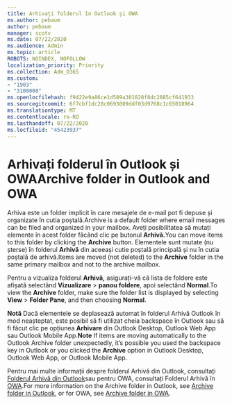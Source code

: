 ```yaml
---
title: Arhivați folderul în Outlook și OWA
ms.author: pebaum
author: pebaum
manager: scotv
ms.date: 07/22/2020
ms.audience: Admin
ms.topic: article
ROBOTS: NOINDEX, NOFOLLOW
localization_priority: Priority
ms.collection: Adm_O365
ms.custom:
- "1903"
- "3100008"
ms.openlocfilehash: f9422e9a86ce1d589a301828f8dc2885cf641933
ms.sourcegitcommit: 6f7cbf1dc28c0693009ddf03d9768c1c65018964
ms.translationtype: MT
ms.contentlocale: ro-RO
ms.lasthandoff: 07/22/2020
ms.locfileid: "45423937"
---
```

# <a name="archive-folder-in-outlook-and-owa"></a><span data-ttu-id="b3fc4-102">Arhivați folderul în Outlook și OWA</span><span class="sxs-lookup"><span data-stu-id="b3fc4-102">Archive folder in Outlook and OWA</span></span>

<span data-ttu-id="b3fc4-103">Arhiva este un folder implicit în care mesajele de e-mail pot fi depuse și organizate în cutia poștală.</span><span class="sxs-lookup"><span data-stu-id="b3fc4-103">Archive is a default folder where email messages can be filed and organized in your mailbox.</span></span> <span data-ttu-id="b3fc4-104">Aveți posibilitatea să mutați elemente în acest folder făcând clic pe butonul **Arhivă.**</span><span class="sxs-lookup"><span data-stu-id="b3fc4-104">You can move items to this folder by clicking the  **Archive**  button.</span></span> <span data-ttu-id="b3fc4-105">Elementele sunt mutate (nu șterse) în folderul **Arhivă** din aceeași cutie poștală principală și nu în cutia poștală de arhivă.</span><span class="sxs-lookup"><span data-stu-id="b3fc4-105">Items are moved (not deleted) to the **Archive** folder in the same primary mailbox and not to the archive mailbox.</span></span>

<span data-ttu-id="b3fc4-106">Pentru a vizualiza folderul **Arhivă,** asigurați-vă că lista de foldere este afișată selectând **Vizualizare**  >  **panou foldere**, apoi selectând **Normal**.</span><span class="sxs-lookup"><span data-stu-id="b3fc4-106">To view the **Archive** folder, make sure the folder list is displayed by selecting  **View** > **Folder Pane**,  and then choosing  **Normal**.</span></span>

<span data-ttu-id="b3fc4-107">**Notă** Dacă elementele se deplasează automat în folderul Arhivă Outlook în mod neașteptat, este posibil să fi utilizat cheia backspace în Outlook sau să fi făcut clic pe opțiunea **Arhivare** din Outlook Desktop, Outlook Web App sau Outlook Mobile App.</span><span class="sxs-lookup"><span data-stu-id="b3fc4-107">**Note** If items are moving automatically to the Outlook Archive folder unexpectedly, it’s possible you used the backspace key in Outlook or you clicked the **Archive** option in Outlook Desktop, Outlook Web App, or Outlook Mobile App.</span></span>

<span data-ttu-id="b3fc4-108">Pentru mai multe informații despre folderul Arhivă din Outlook, consultați [Folderul Arhivă din Outlook](https://support.office.com/article/archive-in-outlook-for-windows-25f75777-3cdc-4c77-9783-5929c7b47028)sau pentru OWA, consultați Folderul Arhivă în [OWA](https://support.office.com/article/organize-your-inbox-with-archive-sweep-and-other-tools-in-outlook-on-the-web-49b26f63-6399-4b4a-a580-14b9b1efe96d?ui=en-US&rs=en-US&ad=US).</span><span class="sxs-lookup"><span data-stu-id="b3fc4-108">For more information on the Archive folder in Outlook, see [Archive folder in Outlook](https://support.office.com/article/archive-in-outlook-for-windows-25f75777-3cdc-4c77-9783-5929c7b47028), or for OWA, see [Archive folder in OWA](https://support.office.com/article/organize-your-inbox-with-archive-sweep-and-other-tools-in-outlook-on-the-web-49b26f63-6399-4b4a-a580-14b9b1efe96d?ui=en-US&rs=en-US&ad=US).</span></span>
